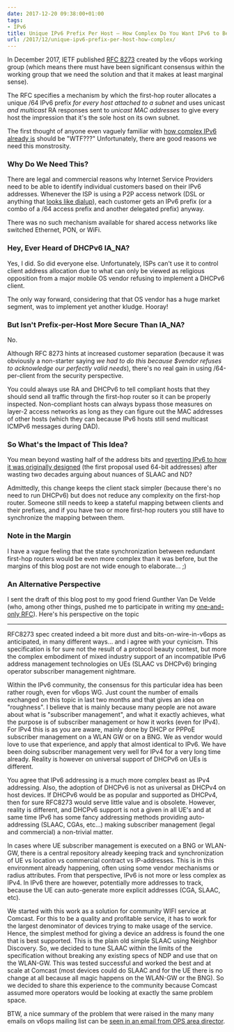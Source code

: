 ```yaml
---
date: 2017-12-20 09:38:00+01:00
tags:
- IPv6
title: Unique IPv6 Prefix Per Host – How Complex Do You Want IPv6 to Be?
url: /2017/12/unique-ipv6-prefix-per-host-how-complex/
---
```

In December 2017, IETF published [RFC 8273](https://tools.ietf.org/html/rfc8273) created by the v6ops working group (which means there must have been significant consensus within the working group that we need the solution and that it makes at least marginal sense).

The RFC specifies a mechanism by which the first-hop router allocates a unique /64 IPv6 prefix *for every host attached to a subnet* and uses unicast *and multicast* RA responses sent to *unicast MAC addresses* to give every host the impression that it's the sole host on its own subnet.

The first thought of anyone even vaguely familiar with [how complex IPv6 already is](https://insinuator.net/2015/05/ipv6-complexity/) should be "WTF???" Unfortunately, there are good reasons we need this monstrosity.
<!--more-->
### Why Do We Need This?

There are legal and commercial reasons why Internet Service Providers need to be able to identify individual customers based on their IPv6 addresses. Whenever the ISP is using a P2P access network (DSL or anything that [looks like dialup](/2008/10/internet-access-russian-dolls/)), each customer gets an IPv6 prefix (or a combo of a /64 access prefix and another delegated prefix) anyway.

There was no such mechanism available for shared access networks like switched Ethernet, PON, or WiFi.

### Hey, Ever Heard of DHCPv6 IA_NA?

Yes, I did. So did everyone else. Unfortunately, ISPs can't use it to control client address allocation due to what can only be viewed as religious opposition from a major mobile OS vendor refusing to implement a DHCPv6 client.

The only way forward, considering that that OS vendor has a huge market segment, was to implement yet another kludge. Hooray!

### But Isn't Prefix-per-Host More Secure Than IA_NA?

No.

Although RFC 8273 hints at increased customer separation (because it was obviously a non-starter saying *we had to do this because \$vendor refuses to acknowledge our perfectly valid needs*), there's no real gain in using /64-per-client from the security perspective.

You could always use RA and DHCPv6 to tell compliant hosts that they should send all traffic through the first-hop router so it can be properly inspected. Non-compliant hosts can always bypass those measures on layer-2 access networks as long as they can figure out the MAC addresses of other hosts (which they can because IPv6 hosts still send multicast ICMPv6 messages during DAD).

### So What's the Impact of This Idea?

You mean beyond wasting half of the address bits and [reverting IPv6 to how it was originally designed](/2017/09/coming-full-circle-on-ipv6-address/) (the first proposal used 64-bit addresses) after wasting two decades arguing about nuances of SLAAC and ND?

Admittedly, this change keeps the client stack simpler (because there's no need to run DHCPv6) but does not reduce any complexity on the first-hop router. Someone still needs to keep a stateful mapping between clients and their prefixes, and if you have two or more first-hop routers you still have to synchronize the mapping between them.

### Note in the Margin

I have a vague feeling that the state synchronization between redundant first-hop routers would be even more complex than it was before, but the margins of this blog post are not wide enough to elaborate... ;)


### An Alternative Perspective

I sent the draft of this blog post to my good friend Gunther Van De Velde (who, among other things, pushed me to participate in writing my [one-and-only RFC](/2015/02/rfc-7454-bgp-operations-and-security/)). Here's his perspective on the topic

---

RFC8273 spec created indeed a bit more dust and bits-on-wire-in-v6ops as anticipated, in many different ways... and i agree with your cynicism. This specification is for sure not the result of a protocol beauty contest, but more the complex embodiment of mixed industry support of an incompatible IPv6 address management technologies on UEs (SLAAC vs DHCPv6) bringing operator subscriber management nightmare.

Within the IPv6 community, the consensus for this particular idea has been rather rough, even for v6ops WG. Just count the number of emails exchanged on this topic in last two months and that gives an idea on \"roughness\". I believe that is mainly because many people are not aware about what is \"subscriber management\", and what it exactly achieves, what the purpose is of subscriber management or how it works (even for IPv4). For IPv4 this is as you are aware, mainly done by DHCP or PPPoE subscriber management on a WLAN GW or on a BNG. We as vendor would love to use that experience, and apply that almost identical to IPv6. We have been doing subscriber management very well for IPv4 for a very long time already. Reality is however on universal support of DHCPv6 on UEs is different. 

You agree that IPv6 addressing is a much more complex beast as IPv4 addressing. Also, the adoption of DHCPv6 is not as universal as DHCPv4 on host devices. If DHCPv6 would be as popular and supported as DHCPv4, then for sure RFC8273 would serve little value and is obsolete. However, reality is different, and DHCPv6 support is not a given in all UE's and at same time IPv6 has some fancy addressing methods providing auto-addressing (SLAAC, CGAs, etc...) making subscriber management (legal and commercial) a non-trivial matter. 

In cases where UE subscriber management is executed on a BNG or WLAN-GW, there is a central repository already keeping track and synchronization of UE vs location vs commercial contract vs IP-addresses. This is in this environment already happening, often using some vendor mechanisms or radius attributes. From that perspective, IPv6 is not more or less complex as IPv4. In IPv6 there are however, potentially more addresses to track, because the UE can auto-generate more explicit addresses (CGA, SLAAC, etc).

We started with this work as a solution for community WIFI service at Comcast. For this to be a quality and profitable service, it has to work for the largest denominator of devices trying to make usage of the service. Hence, the simplest method for giving a device an address is found the one that is best supported. This is the plain old simple SLAAC using Neighbor Discovery. So, we decided to tune SLAAC within the limits of the specification without breaking any existing specs of NDP and use that on the WLAN-GW. This was tested successful and worked the best and at scale at Comcast (most devices could do SLAAC and for the UE there is no change at all because all magic happens on the WLAN-GW or the BNG). So we decided to share this experience to the community because Comcast assumed more operators would be looking at exactly the same problem space. 

BTW, a nice summary of the problem that were raised in the many many emails on v6ops mailing list can be [seen in an email from OPS area director](https://www.ietf.org/mail-archive/web/v6ops/current/msg28625.html).
